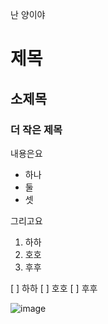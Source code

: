 난 양이야 

# 제목

## 소제목

### 더 작은 제목

내용은요
- 하나
- 둘
- 셋

그리고요
1. 하하
2. 호호
3. 후후

[ ] 하하
[ ] 호호
[ ] 후후

![image](https://github.com/user-attachments/assets/15d39483-98e8-40d7-8708-edb7287ed40f)
